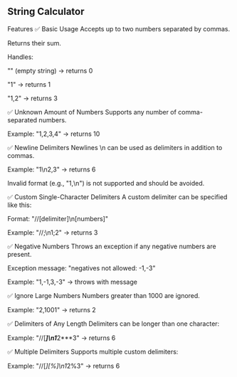 ## String Calculator

Features
✅ Basic Usage
Accepts up to two numbers separated by commas.

Returns their sum.

Handles:

"" (empty string) → returns 0

"1" → returns 1

"1,2" → returns 3

✅ Unknown Amount of Numbers
Supports any number of comma-separated numbers.

Example: "1,2,3,4" → returns 10

✅ Newline Delimiters
Newlines \n can be used as delimiters in addition to commas.

Example: "1\n2,3" → returns 6

Invalid format (e.g., "1,\n") is not supported and should be avoided.

✅ Custom Single-Character Delimiters
A custom delimiter can be specified like this:

Format: "//[delimiter]\n[numbers]"

Example: "//;\n1;2" → returns 3

✅ Negative Numbers
Throws an exception if any negative numbers are present.

Exception message: "negatives not allowed: -1,-3"

Example: "1,-1,3,-3" → throws with message

✅ Ignore Large Numbers
Numbers greater than 1000 are ignored.

Example: "2,1001" → returns 2

✅ Delimiters of Any Length
Delimiters can be longer than one character:

Example: "//[***]\n1***2***3" → returns 6

✅ Multiple Delimiters
Supports multiple custom delimiters:

Example: "//[*][%]\n1*2%3" → returns 6
